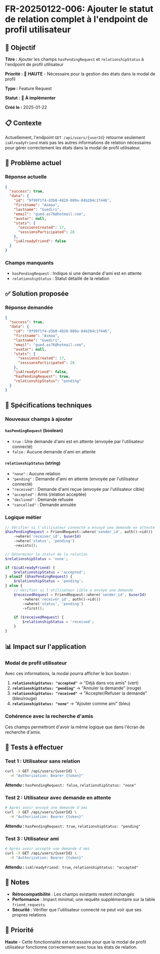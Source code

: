 # FR-20250122-006: Ajouter le statut de relation complet à l'endpoint de profil utilisateur

## 🎯 Objectif

**Titre :** Ajouter les champs `hasPendingRequest` et `relationshipStatus` à l'endpoint de profil utilisateur

**Priorité :** 🔴 **HAUTE** - Nécessaire pour la gestion des états dans la modal de profil

**Type :** Feature Request

**Statut :** 🔄 **À implémenter**

**Créé le :** 2025-01-22

## 📋 Contexte

Actuellement, l'endpoint `GET /api/users/{userId}` retourne seulement `isAlreadyFriend` mais pas les autres informations de relation nécessaires pour gérer correctement les états dans la modal de profil utilisateur.

## 🚨 Problème actuel

### Réponse actuelle
```json
{
  "success": true,
  "data": {
    "id": "9f99f1f4-d3b0-4820-809a-84b204c1f446",
    "firstname": "Asmaa",
    "lastname": "Guediri",
    "email": "gued.as76@hotmail.com",
    "avatar": null,
    "stats": {
      "sessionsCreated": 17,
      "sessionsParticipated": 28
    },
    "isAlreadyFriend": false
  }
}
```

### Champs manquants
- `hasPendingRequest` : Indique si une demande d'ami est en attente
- `relationshipStatus` : Statut détaillé de la relation

## ✅ Solution proposée

### Réponse demandée
```json
{
  "success": true,
  "data": {
    "id": "9f99f1f4-d3b0-4820-809a-84b204c1f446",
    "firstname": "Asmaa",
    "lastname": "Guediri",
    "email": "gued.as76@hotmail.com",
    "avatar": null,
    "stats": {
      "sessionsCreated": 17,
      "sessionsParticipated": 28
    },
    "isAlreadyFriend": false,
    "hasPendingRequest": true,
    "relationshipStatus": "pending"
  }
}
```

## 🔧 Spécifications techniques

### Nouveaux champs à ajouter

#### `hasPendingRequest` (boolean)
- `true` : Une demande d'ami est en attente (envoyée par l'utilisateur connecté)
- `false` : Aucune demande d'ami en attente

#### `relationshipStatus` (string)
- `"none"` : Aucune relation
- `"pending"` : Demande d'ami en attente (envoyée par l'utilisateur connecté)
- `"received"` : Demande d'ami reçue (envoyée par l'utilisateur cible)
- `"accepted"` : Amis (relation acceptée)
- `"declined"` : Demande refusée
- `"cancelled"` : Demande annulée

### Logique métier

```php
// Vérifier si l'utilisateur connecté a envoyé une demande en attente
$hasPendingRequest = FriendRequest::where('sender_id', auth()->id())
    ->where('receiver_id', $userId)
    ->where('status', 'pending')
    ->exists();

// Déterminer le statut de la relation
$relationshipStatus = 'none';

if ($isAlreadyFriend) {
    $relationshipStatus = 'accepted';
} elseif ($hasPendingRequest) {
    $relationshipStatus = 'pending';
} else {
    // Vérifier si l'utilisateur cible a envoyé une demande
    $receivedRequest = FriendRequest::where('sender_id', $userId)
        ->where('receiver_id', auth()->id())
        ->where('status', 'pending')
        ->first();
    
    if ($receivedRequest) {
        $relationshipStatus = 'received';
    }
}
```

## 📊 Impact sur l'application

### Modal de profil utilisateur
Avec ces informations, la modal pourra afficher le bon bouton :

1. **`relationshipStatus: "accepted"`** → "Déjà dans vos amis" (vert)
2. **`relationshipStatus: "pending"`** → "Annuler la demande" (rouge)
3. **`relationshipStatus: "received"`** → "Accepter/Refuser la demande" (bleu/rouge)
4. **`relationshipStatus: "none"`** → "Ajouter comme ami" (bleu)

### Cohérence avec la recherche d'amis
Ces champs permettront d'avoir la même logique que dans l'écran de recherche d'amis.

## 🧪 Tests à effectuer

### Test 1 : Utilisateur sans relation
```bash
curl -X GET /api/users/{userId} \
  -H "Authorization: Bearer {token}"
```
**Attendu :** `hasPendingRequest: false`, `relationshipStatus: "none"`

### Test 2 : Utilisateur avec demande en attente
```bash
# Après avoir envoyé une demande d'ami
curl -X GET /api/users/{userId} \
  -H "Authorization: Bearer {token}"
```
**Attendu :** `hasPendingRequest: true`, `relationshipStatus: "pending"`

### Test 3 : Utilisateur ami
```bash
# Après avoir accepté une demande d'ami
curl -X GET /api/users/{userId} \
  -H "Authorization: Bearer {token}"
```
**Attendu :** `isAlreadyFriend: true`, `relationshipStatus: "accepted"`

## 📝 Notes

- **Rétrocompatibilité** : Les champs existants restent inchangés
- **Performance** : Impact minimal, une requête supplémentaire sur la table `friend_requests`
- **Sécurité** : Vérifier que l'utilisateur connecté ne peut voir que ses propres relations

## 🚀 Priorité

**Haute** - Cette fonctionnalité est nécessaire pour que la modal de profil utilisateur fonctionne correctement avec tous les états de relation.





